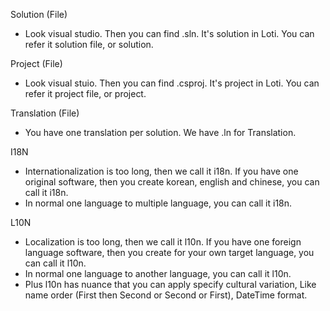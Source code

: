 Solution (File)
- Look visual studio. Then you can find .sln. It's solution in Loti. You can refer it solution file, or solution. 

Project (File)
- Look visual stuio. Then you can find .csproj. It's project in Loti. You can refer it project file, or project. 

Translation (File)
- You have one translation per solution. We have .ln for Translation. 

I18N 
- Internationalization is too long, then we call it i18n. If you have one original software, then you create korean, english and chinese, you can call it i18n. 
- In normal one language to multiple language, you can call it i18n.

L10N
- Localization is too long, then we call it l10n. If you have one foreign language software, then you create for your own target language, you can call it l10n. 
- In normal one language to another language, you can call it l10n. 
- Plus l10n has nuance that you can apply specify cultural variation, Like name order (First then Second or Second or First), DateTime format. 
